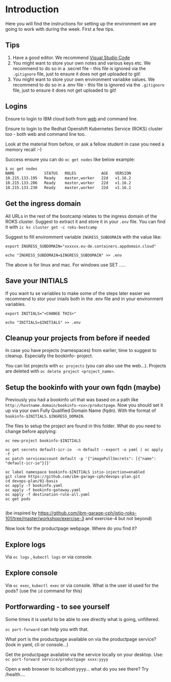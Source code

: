 # Introduction

Here you will find the instructions for setting up the environment we are going to work with during the week.
First a few tips.

## Tips

1. Have a good editor. We recommend [Visual Studio Code](https://code.visualstudio.com/)
2. You might want to store your own notes and various keys etc. We recommend to do so in a .secret file - this file is ignored via the `.gitignore` file, just to ensure it does not get uploaded to git!
3. You might want to store your own environment variabke values. We recommend to do so in a .env file - this file is ignored via the `.gitignore` file, just to ensure it does not get uploaded to git!

## Logins

Ensure to login to IBM cloud both from [web](https://cloud.ibm.com) and command line.

Ensure to login to the Redhat Openshift Kubernetes Service (ROKS) cluster too - 
both web and command line too.

Look at the material from before, or ask a fellow student in case you need a memory recall :-)

Success ensure you can do `oc get nodes` like below example:
```bash
$ oc get nodes
NAME             STATUS   ROLES           AGE   VERSION
10.215.133.195   Ready    master,worker   22d   v1.16.2
10.215.133.206   Ready    master,worker   22d   v1.16.2
10.215.133.230   Ready    master,worker   22d   v1.16.2
```

## Get the ingress domain
All URLs in the rest of the bootcamp relates to the ingress domain of the ROKS cluster. Suggest to extract it and store it in your `.env` file.
You can find it with `ic ks cluster get -c roks-bootcamp`

Suggest to fill enviromment variable `INGRESS_SUBDOMAIN` with the value like:
```
export INGRESS_SUBDOMAIN="xxxxxx.eu-de.containers.appdomain.cloud"

echo "INGRESS_SUBDOMAIN=$INGRESS_SUBDOMAIN" >> .env
```
The above is for linux and mac. For windows use SET .....

## Save your INITIALS
If you want tu se variables to make some of the steps later easier we recommend to stor your iniails both in the .env file and in your environment variables.

```
export INITIALS="<CHANGE THIS>"

echo "INITIALS=$INITIALS" >> .env
```

## Cleanup your projects from before if needed

In case you have projects (namespaces) from earlier, time to suggest to cleanup. Especially the bookinfo-<id> project.

You can list projects with `oc projects` (you can also use the web...).
Projects are deleted with `oc delete project <project_name>`.

## Setup the bookinfo with your own fqdn (maybe)
Previously you had a bookinfo url that was based on a path like `http://hostname.domain/bookinfo-<xx>/productpage`. Now you should set it up via your own Fully Qualified Domain Name (fqdn). With the format of `bookinfo-$INITIALS.$INGRESS_DOMAIN`.

The files to setup the project are found in this folder.
What do you need to change before applying:
```
oc new-project bookinfo-$INITIALS

oc get secrets default-icr-io  -n default --export -o yaml | oc apply -f -
oc patch serviceaccount default -p '{"imagePullSecrets": [{"name": "default-icr-io"}]}'

oc label namespace bookinfo-$INITIALS istio-injection=enabled
git clone https://github.com/ibm-garage-cph/devops-plan.git
cd devops-plan/01-basis
oc apply -f bookinfo.yaml
oc apply -f bookinfo-gateway.yaml
oc apply -f destination-rule-all.yaml
oc get pods


```
(be inspired by https://github.com/ibm-garage-cph/istio-roks-101/tree/master/workshop/exercise-3 and exercise-4 but not beyond)

Now look for the productpage webpage. Where do you find it?

## Explore logs
Via `oc logs` ,  `kubectl logs` or via console.


## Explore console
Via `oc exec`, `kubectl exec` or via console.
What is the user id used for the pods? (use the `id` command for this)

## Portforwarding - to see yourself
Some times it is useful to be able to see directly what is going, unfiltered.

`oc port-forward` can help you with that.

What port is the productpage available on via the productpage service? (look in yaml, cli or console...)

Get the productpage available via the service locally on your desktop. Use:
`oc port-forward service/productpage xxxx:yyyy`

Open a web browser to localhost:yyyy... what do you see there?
Try /health....

